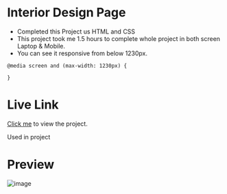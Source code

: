 # Interior Design Page

- Completed this Project us HTML and CSS
- This project took me 1.5 hours to complete whole project in both screen Laptop & Mobile.
- You can see it responsive from below 1230px.

```
@media screen and (max-width: 1230px) {

}

```


# Live Link
[Click me](https://interiorhomepage10.netlify.app/) to view the project.

Used in project

# Preview

![image](https://user-images.githubusercontent.com/44611852/186512176-e9e1d89a-44bb-4b21-b10d-59743ada06ad.png)
